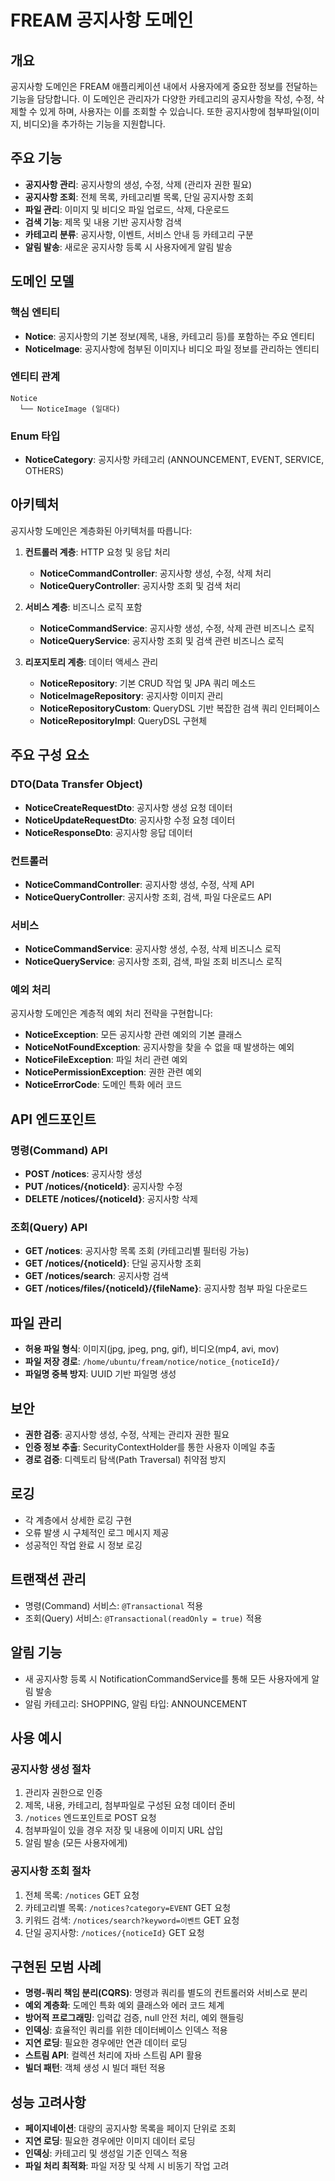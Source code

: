 # FREAM 공지사항 도메인

## 개요

공지사항 도메인은 FREAM 애플리케이션 내에서 사용자에게 중요한 정보를 전달하는 기능을 담당합니다. 이 도메인은 관리자가 다양한 카테고리의 공지사항을 작성, 수정, 삭제할 수 있게 하며, 사용자는 이를 조회할 수 있습니다. 또한 공지사항에 첨부파일(이미지, 비디오)을 추가하는 기능을 지원합니다.

## 주요 기능

- **공지사항 관리**: 공지사항의 생성, 수정, 삭제 (관리자 권한 필요)
- **공지사항 조회**: 전체 목록, 카테고리별 목록, 단일 공지사항 조회
- **파일 관리**: 이미지 및 비디오 파일 업로드, 삭제, 다운로드
- **검색 기능**: 제목 및 내용 기반 공지사항 검색
- **카테고리 분류**: 공지사항, 이벤트, 서비스 안내 등 카테고리 구분
- **알림 발송**: 새로운 공지사항 등록 시 사용자에게 알림 발송

## 도메인 모델

### 핵심 엔티티

- **Notice**: 공지사항의 기본 정보(제목, 내용, 카테고리 등)를 포함하는 주요 엔티티
- **NoticeImage**: 공지사항에 첨부된 이미지나 비디오 파일 정보를 관리하는 엔티티

### 엔티티 관계

```
Notice
  └── NoticeImage (일대다)
```

### Enum 타입

- **NoticeCategory**: 공지사항 카테고리 (ANNOUNCEMENT, EVENT, SERVICE, OTHERS)

## 아키텍처

공지사항 도메인은 계층화된 아키텍처를 따릅니다:

1. **컨트롤러 계층**: HTTP 요청 및 응답 처리
    - **NoticeCommandController**: 공지사항 생성, 수정, 삭제 처리
    - **NoticeQueryController**: 공지사항 조회 및 검색 처리

2. **서비스 계층**: 비즈니스 로직 포함
    - **NoticeCommandService**: 공지사항 생성, 수정, 삭제 관련 비즈니스 로직
    - **NoticeQueryService**: 공지사항 조회 및 검색 관련 비즈니스 로직

3. **리포지토리 계층**: 데이터 액세스 관리
    - **NoticeRepository**: 기본 CRUD 작업 및 JPA 쿼리 메소드
    - **NoticeImageRepository**: 공지사항 이미지 관리
    - **NoticeRepositoryCustom**: QueryDSL 기반 복잡한 검색 쿼리 인터페이스
    - **NoticeRepositoryImpl**: QueryDSL 구현체

## 주요 구성 요소

### DTO(Data Transfer Object)

- **NoticeCreateRequestDto**: 공지사항 생성 요청 데이터
- **NoticeUpdateRequestDto**: 공지사항 수정 요청 데이터
- **NoticeResponseDto**: 공지사항 응답 데이터

### 컨트롤러

- **NoticeCommandController**: 공지사항 생성, 수정, 삭제 API
- **NoticeQueryController**: 공지사항 조회, 검색, 파일 다운로드 API

### 서비스

- **NoticeCommandService**: 공지사항 생성, 수정, 삭제 비즈니스 로직
- **NoticeQueryService**: 공지사항 조회, 검색, 파일 조회 비즈니스 로직

### 예외 처리

공지사항 도메인은 계층적 예외 처리 전략을 구현합니다:

- **NoticeException**: 모든 공지사항 관련 예외의 기본 클래스
- **NoticeNotFoundException**: 공지사항을 찾을 수 없을 때 발생하는 예외
- **NoticeFileException**: 파일 처리 관련 예외
- **NoticePermissionException**: 권한 관련 예외
- **NoticeErrorCode**: 도메인 특화 에러 코드

## API 엔드포인트

### 명령(Command) API

- **POST /notices**: 공지사항 생성
- **PUT /notices/{noticeId}**: 공지사항 수정
- **DELETE /notices/{noticeId}**: 공지사항 삭제

### 조회(Query) API

- **GET /notices**: 공지사항 목록 조회 (카테고리별 필터링 가능)
- **GET /notices/{noticeId}**: 단일 공지사항 조회
- **GET /notices/search**: 공지사항 검색
- **GET /notices/files/{noticeId}/{fileName}**: 공지사항 첨부 파일 다운로드

## 파일 관리

- **허용 파일 형식**: 이미지(jpg, jpeg, png, gif), 비디오(mp4, avi, mov)
- **파일 저장 경로**: `/home/ubuntu/fream/notice/notice_{noticeId}/`
- **파일명 중복 방지**: UUID 기반 파일명 생성

## 보안

- **권한 검증**: 공지사항 생성, 수정, 삭제는 관리자 권한 필요
- **인증 정보 추출**: SecurityContextHolder를 통한 사용자 이메일 추출
- **경로 검증**: 디렉토리 탐색(Path Traversal) 취약점 방지

## 로깅

- 각 계층에서 상세한 로깅 구현
- 오류 발생 시 구체적인 로그 메시지 제공
- 성공적인 작업 완료 시 정보 로깅

## 트랜잭션 관리

- 명령(Command) 서비스: `@Transactional` 적용
- 조회(Query) 서비스: `@Transactional(readOnly = true)` 적용

## 알림 기능

- 새 공지사항 등록 시 NotificationCommandService를 통해 모든 사용자에게 알림 발송
- 알림 카테고리: SHOPPING, 알림 타입: ANNOUNCEMENT

## 사용 예시

### 공지사항 생성 절차

1. 관리자 권한으로 인증
2. 제목, 내용, 카테고리, 첨부파일로 구성된 요청 데이터 준비
3. `/notices` 엔드포인트로 POST 요청
4. 첨부파일이 있을 경우 저장 및 내용에 이미지 URL 삽입
5. 알림 발송 (모든 사용자에게)

### 공지사항 조회 절차

1. 전체 목록: `/notices` GET 요청
2. 카테고리별 목록: `/notices?category=EVENT` GET 요청
3. 키워드 검색: `/notices/search?keyword=이벤트` GET 요청
4. 단일 공지사항: `/notices/{noticeId}` GET 요청

## 구현된 모범 사례

- **명령-쿼리 책임 분리(CQRS)**: 명령과 쿼리를 별도의 컨트롤러와 서비스로 분리
- **예외 계층화**: 도메인 특화 예외 클래스와 에러 코드 체계
- **방어적 프로그래밍**: 입력값 검증, null 안전 처리, 예외 핸들링
- **인덱싱**: 효율적인 쿼리를 위한 데이터베이스 인덱스 적용
- **지연 로딩**: 필요한 경우에만 연관 데이터 로딩
- **스트림 API**: 컬렉션 처리에 자바 스트림 API 활용
- **빌더 패턴**: 객체 생성 시 빌더 패턴 적용

## 성능 고려사항

- **페이지네이션**: 대량의 공지사항 목록을 페이지 단위로 조회
- **지연 로딩**: 필요한 경우에만 이미지 데이터 로딩
- **인덱싱**: 카테고리 및 생성일 기준 인덱스 적용
- **파일 처리 최적화**: 파일 저장 및 삭제 시 비동기 작업 고려